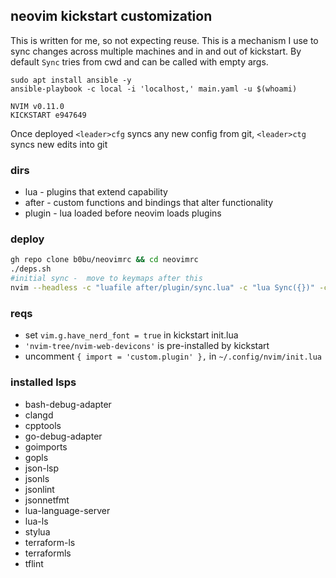 ## neovim kickstart customization
This is written for me, so not expecting reuse. This is a mechanism I use to sync
changes across multiple machines and in and out of kickstart. By default `Sync` tries from cwd and can be called
with empty args.

```
sudo apt install ansible -y
ansible-playbook -c local -i 'localhost,' main.yaml -u $(whoami)
```


```
NVIM v0.11.0
KICKSTART e947649
```

Once deployed 
`<leader>cfg` syncs any new config from git, `<leader>ctg` syncs new edits into git

### dirs
- lua - plugins that extend capability
- after - custom functions and bindings that alter functionality
- plugin - lua loaded before neovim loads plugins 

### deploy 
```bash
gh repo clone b0bu/neovimrc && cd neovimrc
./deps.sh
#initial sync -  move to keymaps after this
nvim --headless -c "luafile after/plugin/sync.lua" -c "lua Sync({})" -c "qa"
```
### reqs 
- set `vim.g.have_nerd_font = true` in kickstart init.lua
- `'nvim-tree/nvim-web-devicons'` is pre-installed by kickstart
- uncomment `{ import = 'custom.plugin' },` in `~/.config/nvim/init.lua`

### installed lsps
- bash-debug-adapter
- clangd
- cpptools
- go-debug-adapter
- goimports
- gopls
- json-lsp
- jsonls
- jsonlint
- jsonnetfmt
- lua-language-server
- lua-ls
- stylua
- terraform-ls
- terraformls
- tflint
